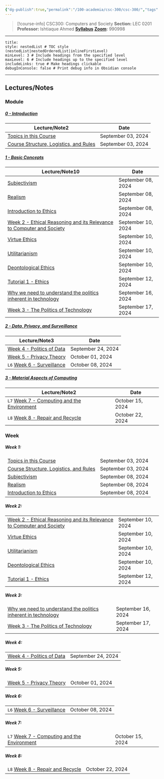 ```yaml
---
{"dg-publish":true,"permalink":"/100-academia/csc-300/csc-300/","tags":["course-page","cs","university"],"created":"2024-06-22T19:06:28.000-04:00","updated":"2024-11-05T02:06:49.967-05:00"}
---
```



> [!course-info] CSC300: Computers and Society
> **Section:** LEC 0201
> **Professor:** Ishtiaque Ahmed
> **[Syllabus](https://docs.google.com/document/d/1rkn3r07sS1Y1Ws4b4fyuzUgaZg0eri_KKwm4mkKxzeg/edit#heading=h.uokurcyu2776)**
> **[Zoom](https://utoronto.zoom.us/j/81609069505):** 990998

---

```table-of-contents
title:
style: nestedList # TOC style (nestedList|nestedOrderedList|inlineFirstLevel)
minLevel: 3 # Include headings from the specified level
maxLevel: 6 # Include headings up to the specified level
includeLinks: true # Make headings clickable
debugInConsole: false # Print debug info in Obsidian console
```

---

## Lectures/Notes

### Module

<h5><span><a data-tooltip-position="top" aria-label="100 Academia/CSC300/0 Introduction/0 - Introduction.md" data-href="100 Academia/CSC300/0 Introduction/0 - Introduction.md" href="100 Academia/CSC300/0 Introduction/0 - Introduction.md" class="internal-link" target="_blank" rel="noopener nofollow">0 - Introduction</a></span></h5><div><table class="dataview table-view-table"><thead class="table-view-thead"><tr class="table-view-tr-header"><th class="table-view-th"><span>Lecture/Note</span><span class="dataview small-text">2</span></th><th class="table-view-th"><span>Date</span></th></tr></thead><tbody class="table-view-tbody"><tr><td><span><a data-tooltip-position="top" aria-label="100 Academia/CSC300/0 Introduction/Topics in this Course.md" data-href="100 Academia/CSC300/0 Introduction/Topics in this Course.md" href="100 Academia/CSC300/0 Introduction/Topics in this Course.md" class="internal-link" target="_blank" rel="noopener nofollow">Topics in this Course</a></span></td><td>September 03, 2024</td></tr><tr><td><span><a data-tooltip-position="top" aria-label="100 Academia/CSC300/0 Introduction/Course Structure, Logistics, and Rules.md" data-href="100 Academia/CSC300/0 Introduction/Course Structure, Logistics, and Rules.md" href="100 Academia/CSC300/0 Introduction/Course Structure, Logistics, and Rules.md" class="internal-link" target="_blank" rel="noopener nofollow">Course Structure, Logistics, and Rules</a></span></td><td>September 03, 2024</td></tr></tbody></table></div><h5><span><a data-tooltip-position="top" aria-label="100 Academia/CSC300/1 Basic Concepts/1 - Basic Concepts.md" data-href="100 Academia/CSC300/1 Basic Concepts/1 - Basic Concepts.md" href="100 Academia/CSC300/1 Basic Concepts/1 - Basic Concepts.md" class="internal-link" target="_blank" rel="noopener nofollow">1 - Basic Concepts</a></span></h5><div><table class="dataview table-view-table"><thead class="table-view-thead"><tr class="table-view-tr-header"><th class="table-view-th"><span>Lecture/Note</span><span class="dataview small-text">10</span></th><th class="table-view-th"><span>Date</span></th></tr></thead><tbody class="table-view-tbody"><tr><td><span><a data-tooltip-position="top" aria-label="100 Academia/CSC300/1 Basic Concepts/Subjectivism.md" data-href="100 Academia/CSC300/1 Basic Concepts/Subjectivism.md" href="100 Academia/CSC300/1 Basic Concepts/Subjectivism.md" class="internal-link" target="_blank" rel="noopener nofollow">Subjectivism</a></span></td><td>September 08, 2024</td></tr><tr><td><span><a data-tooltip-position="top" aria-label="100 Academia/CSC300/1 Basic Concepts/Realism.md" data-href="100 Academia/CSC300/1 Basic Concepts/Realism.md" href="100 Academia/CSC300/1 Basic Concepts/Realism.md" class="internal-link" target="_blank" rel="noopener nofollow">Realism</a></span></td><td>September 08, 2024</td></tr><tr><td><span><a data-tooltip-position="top" aria-label="100 Academia/CSC300/1 Basic Concepts/Introduction to Ethics.md" data-href="100 Academia/CSC300/1 Basic Concepts/Introduction to Ethics.md" href="100 Academia/CSC300/1 Basic Concepts/Introduction to Ethics.md" class="internal-link" target="_blank" rel="noopener nofollow">Introduction to Ethics</a></span></td><td>September 08, 2024</td></tr><tr><td><span><a data-tooltip-position="top" aria-label="100 Academia/CSC300/1 Basic Concepts/Week 2 - Ethical Reasoning and its Relevance to Computer and Society.md" data-href="100 Academia/CSC300/1 Basic Concepts/Week 2 - Ethical Reasoning and its Relevance to Computer and Society.md" href="100 Academia/CSC300/1 Basic Concepts/Week 2 - Ethical Reasoning and its Relevance to Computer and Society.md" class="internal-link" target="_blank" rel="noopener nofollow">Week 2 - Ethical Reasoning and its Relevance to Computer and Society</a></span></td><td>September 10, 2024</td></tr><tr><td><span><a data-tooltip-position="top" aria-label="100 Academia/CSC300/1 Basic Concepts/Virtue Ethics.md" data-href="100 Academia/CSC300/1 Basic Concepts/Virtue Ethics.md" href="100 Academia/CSC300/1 Basic Concepts/Virtue Ethics.md" class="internal-link" target="_blank" rel="noopener nofollow">Virtue Ethics</a></span></td><td>September 10, 2024</td></tr><tr><td><span><a data-tooltip-position="top" aria-label="100 Academia/CSC300/1 Basic Concepts/Utilitarianism.md" data-href="100 Academia/CSC300/1 Basic Concepts/Utilitarianism.md" href="100 Academia/CSC300/1 Basic Concepts/Utilitarianism.md" class="internal-link" target="_blank" rel="noopener nofollow">Utilitarianism</a></span></td><td>September 10, 2024</td></tr><tr><td><span><a data-tooltip-position="top" aria-label="100 Academia/CSC300/1 Basic Concepts/Deontological Ethics.md" data-href="100 Academia/CSC300/1 Basic Concepts/Deontological Ethics.md" href="100 Academia/CSC300/1 Basic Concepts/Deontological Ethics.md" class="internal-link" target="_blank" rel="noopener nofollow">Deontological Ethics</a></span></td><td>September 10, 2024</td></tr><tr><td><span><a data-tooltip-position="top" aria-label="100 Academia/CSC300/1 Basic Concepts/Tutorial 1 - Ethics.md" data-href="100 Academia/CSC300/1 Basic Concepts/Tutorial 1 - Ethics.md" href="100 Academia/CSC300/1 Basic Concepts/Tutorial 1 - Ethics.md" class="internal-link" target="_blank" rel="noopener nofollow">Tutorial 1 - Ethics</a></span></td><td>September 12, 2024</td></tr><tr><td><span><a data-tooltip-position="top" aria-label="100 Academia/CSC300/1 Basic Concepts/Why we need to understand the politics inherent in technology.md" data-href="100 Academia/CSC300/1 Basic Concepts/Why we need to understand the politics inherent in technology.md" href="100 Academia/CSC300/1 Basic Concepts/Why we need to understand the politics inherent in technology.md" class="internal-link" target="_blank" rel="noopener nofollow">Why we need to understand the politics inherent in technology</a></span></td><td>September 16, 2024</td></tr><tr><td><span><a data-tooltip-position="top" aria-label="100 Academia/CSC300/1 Basic Concepts/Week 3 - The Politics of Technology.md" data-href="100 Academia/CSC300/1 Basic Concepts/Week 3 - The Politics of Technology.md" href="100 Academia/CSC300/1 Basic Concepts/Week 3 - The Politics of Technology.md" class="internal-link" target="_blank" rel="noopener nofollow">Week 3 - The Politics of Technology</a></span></td><td>September 17, 2024</td></tr></tbody></table></div><h5><span><a data-tooltip-position="top" aria-label="100 Academia/CSC300/2 Data, Privacy, and Surveillance/2 - Data, Privacy, and Surveillance.md" data-href="100 Academia/CSC300/2 Data, Privacy, and Surveillance/2 - Data, Privacy, and Surveillance.md" href="100 Academia/CSC300/2 Data, Privacy, and Surveillance/2 - Data, Privacy, and Surveillance.md" class="internal-link" target="_blank" rel="noopener nofollow">2 - Data, Privacy, and Surveillance</a></span></h5><div><table class="dataview table-view-table"><thead class="table-view-thead"><tr class="table-view-tr-header"><th class="table-view-th"><span>Lecture/Note</span><span class="dataview small-text">3</span></th><th class="table-view-th"><span>Date</span></th></tr></thead><tbody class="table-view-tbody"><tr><td><span><a data-tooltip-position="top" aria-label="100 Academia/CSC300/2 Data, Privacy, and Surveillance/Week 4 - Politics of Data.md" data-href="100 Academia/CSC300/2 Data, Privacy, and Surveillance/Week 4 - Politics of Data.md" href="100 Academia/CSC300/2 Data, Privacy, and Surveillance/Week 4 - Politics of Data.md" class="internal-link" target="_blank" rel="noopener nofollow">Week 4 - Politics of Data</a></span></td><td>September 24, 2024</td></tr><tr><td><span><a data-tooltip-position="top" aria-label="100 Academia/CSC300/2 Data, Privacy, and Surveillance/Week 5 - Privacy Theory.md" data-href="100 Academia/CSC300/2 Data, Privacy, and Surveillance/Week 5 - Privacy Theory.md" href="100 Academia/CSC300/2 Data, Privacy, and Surveillance/Week 5 - Privacy Theory.md" class="internal-link" target="_blank" rel="noopener nofollow">Week 5 - Privacy Theory</a></span></td><td>October 01, 2024</td></tr><tr><td><span><code>L6</code> <a data-tooltip-position="top" aria-label="100 Academia/CSC300/2 Data, Privacy, and Surveillance/Week 6 - Surveillance.md" data-href="100 Academia/CSC300/2 Data, Privacy, and Surveillance/Week 6 - Surveillance.md" href="100 Academia/CSC300/2 Data, Privacy, and Surveillance/Week 6 - Surveillance.md" class="internal-link" target="_blank" rel="noopener nofollow">Week 6 - Surveillance</a></span></td><td>October 08, 2024</td></tr></tbody></table></div><h5><span><a data-tooltip-position="top" aria-label="100 Academia/CSC300/3 Material Aspects of Computing/3 - Material Aspects of Computing.md" data-href="100 Academia/CSC300/3 Material Aspects of Computing/3 - Material Aspects of Computing.md" href="100 Academia/CSC300/3 Material Aspects of Computing/3 - Material Aspects of Computing.md" class="internal-link" target="_blank" rel="noopener nofollow">3 - Material Aspects of Computing</a></span></h5><div><table class="dataview table-view-table"><thead class="table-view-thead"><tr class="table-view-tr-header"><th class="table-view-th"><span>Lecture/Note</span><span class="dataview small-text">2</span></th><th class="table-view-th"><span>Date</span></th></tr></thead><tbody class="table-view-tbody"><tr><td><span><code>L7</code> <a data-tooltip-position="top" aria-label="100 Academia/CSC300/3 Material Aspects of Computing/Week 7 - Computing and the Environment.md" data-href="100 Academia/CSC300/3 Material Aspects of Computing/Week 7 - Computing and the Environment.md" href="100 Academia/CSC300/3 Material Aspects of Computing/Week 7 - Computing and the Environment.md" class="internal-link" target="_blank" rel="noopener nofollow">Week 7 - Computing and the Environment</a></span></td><td>October 15, 2024</td></tr><tr><td><span><code>L8</code> <a data-tooltip-position="top" aria-label="100 Academia/CSC300/3 Material Aspects of Computing/Week 8 - Repair and Recycle.md" data-href="100 Academia/CSC300/3 Material Aspects of Computing/Week 8 - Repair and Recycle.md" href="100 Academia/CSC300/3 Material Aspects of Computing/Week 8 - Repair and Recycle.md" class="internal-link" target="_blank" rel="noopener nofollow">Week 8 - Repair and Recycle</a></span></td><td>October 22, 2024</td></tr></tbody></table></div>

### Week

<h5><span>Week 1:</span></h5><div><table class="dataview table-view-table"><thead class="table-view-thead"><tr class="table-view-tr-header"></tr></thead><tbody class="table-view-tbody"><tr><td><span><a data-tooltip-position="top" aria-label="100 Academia/CSC300/0 Introduction/Topics in this Course.md" data-href="100 Academia/CSC300/0 Introduction/Topics in this Course.md" href="100 Academia/CSC300/0 Introduction/Topics in this Course.md" class="internal-link" target="_blank" rel="noopener nofollow">Topics in this Course</a></span></td><td>September 03, 2024</td></tr><tr><td><span><a data-tooltip-position="top" aria-label="100 Academia/CSC300/0 Introduction/Course Structure, Logistics, and Rules.md" data-href="100 Academia/CSC300/0 Introduction/Course Structure, Logistics, and Rules.md" href="100 Academia/CSC300/0 Introduction/Course Structure, Logistics, and Rules.md" class="internal-link" target="_blank" rel="noopener nofollow">Course Structure, Logistics, and Rules</a></span></td><td>September 03, 2024</td></tr><tr><td><span><a data-tooltip-position="top" aria-label="100 Academia/CSC300/1 Basic Concepts/Subjectivism.md" data-href="100 Academia/CSC300/1 Basic Concepts/Subjectivism.md" href="100 Academia/CSC300/1 Basic Concepts/Subjectivism.md" class="internal-link" target="_blank" rel="noopener nofollow">Subjectivism</a></span></td><td>September 08, 2024</td></tr><tr><td><span><a data-tooltip-position="top" aria-label="100 Academia/CSC300/1 Basic Concepts/Realism.md" data-href="100 Academia/CSC300/1 Basic Concepts/Realism.md" href="100 Academia/CSC300/1 Basic Concepts/Realism.md" class="internal-link" target="_blank" rel="noopener nofollow">Realism</a></span></td><td>September 08, 2024</td></tr><tr><td><span><a data-tooltip-position="top" aria-label="100 Academia/CSC300/1 Basic Concepts/Introduction to Ethics.md" data-href="100 Academia/CSC300/1 Basic Concepts/Introduction to Ethics.md" href="100 Academia/CSC300/1 Basic Concepts/Introduction to Ethics.md" class="internal-link" target="_blank" rel="noopener nofollow">Introduction to Ethics</a></span></td><td>September 08, 2024</td></tr></tbody></table></div><h5><span>Week 2:</span></h5><div><table class="dataview table-view-table"><thead class="table-view-thead"><tr class="table-view-tr-header"></tr></thead><tbody class="table-view-tbody"><tr><td><span><a data-tooltip-position="top" aria-label="100 Academia/CSC300/1 Basic Concepts/Week 2 - Ethical Reasoning and its Relevance to Computer and Society.md" data-href="100 Academia/CSC300/1 Basic Concepts/Week 2 - Ethical Reasoning and its Relevance to Computer and Society.md" href="100 Academia/CSC300/1 Basic Concepts/Week 2 - Ethical Reasoning and its Relevance to Computer and Society.md" class="internal-link" target="_blank" rel="noopener nofollow">Week 2 - Ethical Reasoning and its Relevance to Computer and Society</a></span></td><td>September 10, 2024</td></tr><tr><td><span><a data-tooltip-position="top" aria-label="100 Academia/CSC300/1 Basic Concepts/Virtue Ethics.md" data-href="100 Academia/CSC300/1 Basic Concepts/Virtue Ethics.md" href="100 Academia/CSC300/1 Basic Concepts/Virtue Ethics.md" class="internal-link" target="_blank" rel="noopener nofollow">Virtue Ethics</a></span></td><td>September 10, 2024</td></tr><tr><td><span><a data-tooltip-position="top" aria-label="100 Academia/CSC300/1 Basic Concepts/Utilitarianism.md" data-href="100 Academia/CSC300/1 Basic Concepts/Utilitarianism.md" href="100 Academia/CSC300/1 Basic Concepts/Utilitarianism.md" class="internal-link" target="_blank" rel="noopener nofollow">Utilitarianism</a></span></td><td>September 10, 2024</td></tr><tr><td><span><a data-tooltip-position="top" aria-label="100 Academia/CSC300/1 Basic Concepts/Deontological Ethics.md" data-href="100 Academia/CSC300/1 Basic Concepts/Deontological Ethics.md" href="100 Academia/CSC300/1 Basic Concepts/Deontological Ethics.md" class="internal-link" target="_blank" rel="noopener nofollow">Deontological Ethics</a></span></td><td>September 10, 2024</td></tr><tr><td><span><a data-tooltip-position="top" aria-label="100 Academia/CSC300/1 Basic Concepts/Tutorial 1 - Ethics.md" data-href="100 Academia/CSC300/1 Basic Concepts/Tutorial 1 - Ethics.md" href="100 Academia/CSC300/1 Basic Concepts/Tutorial 1 - Ethics.md" class="internal-link" target="_blank" rel="noopener nofollow">Tutorial 1 - Ethics</a></span></td><td>September 12, 2024</td></tr></tbody></table></div><h5><span>Week 3:</span></h5><div><table class="dataview table-view-table"><thead class="table-view-thead"><tr class="table-view-tr-header"></tr></thead><tbody class="table-view-tbody"><tr><td><span><a data-tooltip-position="top" aria-label="100 Academia/CSC300/1 Basic Concepts/Why we need to understand the politics inherent in technology.md" data-href="100 Academia/CSC300/1 Basic Concepts/Why we need to understand the politics inherent in technology.md" href="100 Academia/CSC300/1 Basic Concepts/Why we need to understand the politics inherent in technology.md" class="internal-link" target="_blank" rel="noopener nofollow">Why we need to understand the politics inherent in technology</a></span></td><td>September 16, 2024</td></tr><tr><td><span><a data-tooltip-position="top" aria-label="100 Academia/CSC300/1 Basic Concepts/Week 3 - The Politics of Technology.md" data-href="100 Academia/CSC300/1 Basic Concepts/Week 3 - The Politics of Technology.md" href="100 Academia/CSC300/1 Basic Concepts/Week 3 - The Politics of Technology.md" class="internal-link" target="_blank" rel="noopener nofollow">Week 3 - The Politics of Technology</a></span></td><td>September 17, 2024</td></tr></tbody></table></div><h5><span>Week 4:</span></h5><div><table class="dataview table-view-table"><thead class="table-view-thead"><tr class="table-view-tr-header"></tr></thead><tbody class="table-view-tbody"><tr><td><span><a data-tooltip-position="top" aria-label="100 Academia/CSC300/2 Data, Privacy, and Surveillance/Week 4 - Politics of Data.md" data-href="100 Academia/CSC300/2 Data, Privacy, and Surveillance/Week 4 - Politics of Data.md" href="100 Academia/CSC300/2 Data, Privacy, and Surveillance/Week 4 - Politics of Data.md" class="internal-link" target="_blank" rel="noopener nofollow">Week 4 - Politics of Data</a></span></td><td>September 24, 2024</td></tr></tbody></table></div><h5><span>Week 5:</span></h5><div><table class="dataview table-view-table"><thead class="table-view-thead"><tr class="table-view-tr-header"></tr></thead><tbody class="table-view-tbody"><tr><td><span><a data-tooltip-position="top" aria-label="100 Academia/CSC300/2 Data, Privacy, and Surveillance/Week 5 - Privacy Theory.md" data-href="100 Academia/CSC300/2 Data, Privacy, and Surveillance/Week 5 - Privacy Theory.md" href="100 Academia/CSC300/2 Data, Privacy, and Surveillance/Week 5 - Privacy Theory.md" class="internal-link" target="_blank" rel="noopener nofollow">Week 5 - Privacy Theory</a></span></td><td>October 01, 2024</td></tr></tbody></table></div><h5><span>Week 6:</span></h5><div><table class="dataview table-view-table"><thead class="table-view-thead"><tr class="table-view-tr-header"></tr></thead><tbody class="table-view-tbody"><tr><td><span><code>L6</code> <a data-tooltip-position="top" aria-label="100 Academia/CSC300/2 Data, Privacy, and Surveillance/Week 6 - Surveillance.md" data-href="100 Academia/CSC300/2 Data, Privacy, and Surveillance/Week 6 - Surveillance.md" href="100 Academia/CSC300/2 Data, Privacy, and Surveillance/Week 6 - Surveillance.md" class="internal-link" target="_blank" rel="noopener nofollow">Week 6 - Surveillance</a></span></td><td>October 08, 2024</td></tr></tbody></table></div><h5><span>Week 7:</span></h5><div><table class="dataview table-view-table"><thead class="table-view-thead"><tr class="table-view-tr-header"></tr></thead><tbody class="table-view-tbody"><tr><td><span><code>L7</code> <a data-tooltip-position="top" aria-label="100 Academia/CSC300/3 Material Aspects of Computing/Week 7 - Computing and the Environment.md" data-href="100 Academia/CSC300/3 Material Aspects of Computing/Week 7 - Computing and the Environment.md" href="100 Academia/CSC300/3 Material Aspects of Computing/Week 7 - Computing and the Environment.md" class="internal-link" target="_blank" rel="noopener nofollow">Week 7 - Computing and the Environment</a></span></td><td>October 15, 2024</td></tr></tbody></table></div><h5><span>Week 8:</span></h5><div><table class="dataview table-view-table"><thead class="table-view-thead"><tr class="table-view-tr-header"></tr></thead><tbody class="table-view-tbody"><tr><td><span><code>L8</code> <a data-tooltip-position="top" aria-label="100 Academia/CSC300/3 Material Aspects of Computing/Week 8 - Repair and Recycle.md" data-href="100 Academia/CSC300/3 Material Aspects of Computing/Week 8 - Repair and Recycle.md" href="100 Academia/CSC300/3 Material Aspects of Computing/Week 8 - Repair and Recycle.md" class="internal-link" target="_blank" rel="noopener nofollow">Week 8 - Repair and Recycle</a></span></td><td>October 22, 2024</td></tr></tbody></table></div>
